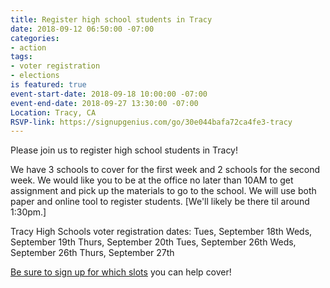 ```yaml
---
title: Register high school students in Tracy
date: 2018-09-12 06:50:00 -07:00
categories:
- action
tags:
- voter registration
- elections
is featured: true
event-start-date: 2018-09-18 10:00:00 -07:00
event-end-date: 2018-09-27 13:30:00 -07:00
Location: Tracy, CA
RSVP-link: https://signupgenius.com/go/30e044bafa72ca4fe3-tracy
---
```


Please join us to register high school students in Tracy!

We have 3 schools to cover for the first week and 2 schools for the second week. We would like you to be at the office no later than 10AM to get assignment and pick up the materials to go to the school. We will use both paper and online tool to register students. [We'll likely be there til around 1:30pm.]

Tracy High Schools voter registration dates:
Tues, September 18th
Weds, September 19th
Thurs, September 20th
Tues, September 26th
Weds, September 26th
Thurs, September 27th

[Be sure to sign up for which slots](https://signupgenius.com/go/30e044bafa72ca4fe3-tracy) you can help cover!

